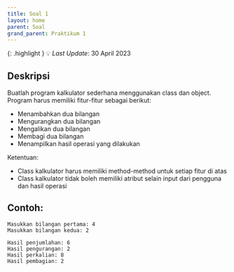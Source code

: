 ```yaml
---
title: Soal 1
layout: home
parent: Soal
grand_parent: Praktikum 1
---
```

{: .highlight }
💡 _Last Update_: 30 April 2023

## Deskripsi
Buatlah program kalkulator sederhana menggunakan class dan object. Program harus memiliki fitur-fitur sebagai berikut:
- Menambahkan dua bilangan
- Mengurangkan dua bilangan
- Mengalikan dua bilangan
- Membagi dua bilangan
- Menampilkan hasil operasi yang dilakukan

Ketentuan:
* Class kalkulator harus memiliki method-method untuk setiap fitur di atas
* Class kalkulator tidak boleh memiliki atribut selain input dari pengguna dan hasil operasi

## Contoh:
```
Masukkan bilangan pertama: 4
Masukkan bilangan kedua: 2

Hasil penjumlahan: 6
Hasil pengurangan: 2
Hasil perkalian: 8
Hasil pembagian: 2
```
